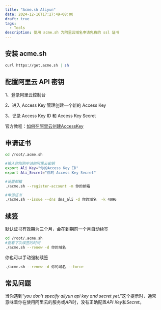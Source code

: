 ```yaml
---
title: "Acme.sh Aliyun"
date: 2024-12-16T17:27:49+08:00
draft: true
tags:
  - Tools
description: 使用 acme.sh 为阿里云域名申请免费的 ssl 证书
---
```




## 安装 acme.sh

```bash
curl https://get.acme.sh | sh
```



## 配置阿里云 API 密钥

1、登录阿里云控制台

2、进入 Access Key 管理创建一个新的 Access Key

3、记录 Access Key ID 和 Access Key Secret

官方教程：[如何在阿里云创建AccessKey](https://help.aliyun.com/zh/ram/user-guide/create-an-accesskey-pair)



## 申请证书

```bash
cd /root/.acme.sh

#输入你刚刚申请的阿里云密钥
export Ali_Key="你的Access Key ID"
export Ali_Secret="你的 Access Key Secret"

#设置邮箱
./acme.sh --register-account -m 你的邮箱

#申请证书
./acme.sh --issue --dns dns_ali -d 你的域名  -k 4096
```



## 续签

默认证书有效期为三个月，会在到期前一个月自动续签

```bash
cd /root/.acme.sh
#查看下次续签的时间
./acme.sh --renew -d 你的域名 
```

你也可以手动强制续签

```bash
./acme.sh --renew -d 你的域名 --force
```



## 常见问题

当你遇到“*you* *don't* *specify* *aliyun* *api* *key* *and* *secret* *yet*.”这个提示时，通常意味着你在使用阿里云的服务或*API*时，没有正确配置*API* *Key*和*Secret*。



